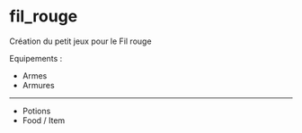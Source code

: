 # fil_rouge
Création du petit jeux pour le Fil rouge

Equipements : 

- Armes
- Armures 

------  

-  Potions
-  Food / Item
